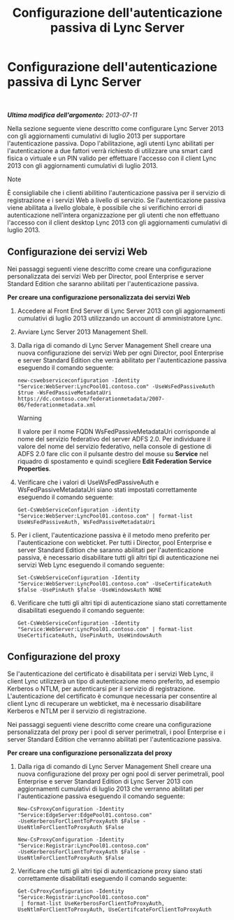 ﻿---
title: Configurazione dell'autenticazione passiva di Lync Server
TOCTitle: Configurazione dell'autenticazione passiva di Lync Server
ms:assetid: 9a904b8d-9fce-4abf-be73-5c8e48cfb53a
ms:mtpsurl: https://technet.microsoft.com/it-it/library/Dn308569(v=OCS.15)
ms:contentKeyID: 56269956
ms.date: 08/24/2015
mtps_version: v=OCS.15
ms.translationtype: HT
---

# Configurazione dell'autenticazione passiva di Lync Server

 

_**Ultima modifica dell'argomento:** 2013-07-11_

Nella sezione seguente viene descritto come configurare Lync Server 2013 con gli aggiornamenti cumulativi di luglio 2013 per supportare l'autenticazione passiva. Dopo l'abilitazione, agli utenti Lync abilitati per l'autenticazione a due fattori verrà richiesto di utilizzare una smart card fisica o virtuale e un PIN valido per effettuare l'accesso con il client Lync 2013 con gli aggiornamenti cumulativi di luglio 2013.


> [!NOTE]
> È consigliabile che i clienti abilitino l'autenticazione passiva per il servizio di registrazione e i servizi Web a livello di servizio. Se l'autenticazione passiva viene abilitata a livello globale, è possibile che si verifichino errori di autenticazione nell'intera organizzazione per gli utenti che non effettuano l'accesso con il client desktop Lync 2013 con gli aggiornamenti cumulativi di luglio 2013.



## Configurazione dei servizi Web

Nei passaggi seguenti viene descritto come creare una configurazione personalizzata dei servizi Web per Director, pool Enterprise e server Standard Edition che saranno abilitati per l'autenticazione passiva.

**Per creare una configurazione personalizzata dei servizi Web**

1.  Accedere al Front End Server di Lync Server 2013 con gli aggiornamenti cumulativi di luglio 2013 utilizzando un account di amministratore Lync.

2.  Avviare Lync Server 2013 Management Shell.

3.  Dalla riga di comando di Lync Server Management Shell creare una nuova configurazione dei servizi Web per ogni Director, pool Enterprise e server Standard Edition che verrà abilitato per l'autenticazione passiva eseguendo il comando seguente:
    
        new-cswebserviceconfiguration -Identity "Service:WebServer:LyncPool01.contoso.com" -UseWsFedPassiveAuth $true -WsFedPassiveMetadataUri https://dc.contoso.com/federationmetadata/2007-06/federationmetadata.xml
    

    > [!WARNING]
    > Il valore per il nome FQDN WsFedPassiveMetadataUri corrisponde al nome del servizio federativo del server ADFS 2.0. Per individuare il valore del nome del servizio federativo, nella console di gestione di ADFS 2.0 fare clic con il pulsante destro del mouse su <STRONG>Service</STRONG> nel riquadro di spostamento e quindi scegliere <STRONG>Edit Federation Service Properties</STRONG>.



4.  Verificare che i valori di UseWsFedPassiveAuth e WsFedPassiveMetadataUri siano stati impostati correttamente eseguendo il comando seguente:
    
        Get-CsWebServiceConfiguration -identity "Service:WebServer:LyncPool01.contoso.com" | format-list UseWsFedPassiveAuth, WsFedPassiveMetadataUri

5.  Per i client, l'autenticazione passiva è il metodo meno preferito per l'autenticazione con webticket. Per tutti i Director, pool Enterprise e server Standard Edition che saranno abilitati per l'autenticazione passiva, è necessario disabilitare tutti gli altri tipi di autenticazione nei servizi Web Lync eseguendo il comando seguente:
    
        Set-CsWebServiceConfiguration -Identity "Service:WebServer:LyncPool01.contoso.com" -UseCertificateAuth $false -UsePinAuth $false -UseWindowsAuth NONE

6.  Verificare che tutti gli altri tipi di autenticazione siano stati correttamente disabilitati eseguendo il comando seguente:
    
        Get-CsWebServiceConfiguration -Identity "Service:WebServer:LyncPool01.contoso.com" | format-list UseCertificateAuth, UsePinAuth, UseWindowsAuth

## Configurazione del proxy

Se l'autenticazione del certificato è disabilitata per i servizi Web Lync, il client Lync utilizzerà un tipo di autenticazione meno preferito, ad esempio Kerberos o NTLM, per autenticarsi per il servizio di registrazione. L'autenticazione del certificato è comunque necessaria per consentire al client Lync di recuperare un webticket, ma è necessario disabilitare Kerberos e NTLM per il servizio di registrazione.

Nei passaggi seguenti viene descritto come creare una configurazione personalizzata del proxy per i pool di server perimetrali, i pool Enterprise e i server Standard Edition che verranno abilitati per l'autenticazione passiva.

**Per creare una configurazione personalizzata del proxy**

1.  Dalla riga di comando di Lync Server Management Shell creare una nuova configurazione del proxy per ogni pool di server perimetrali, pool Enterprise e server Standard Edition di Lync Server 2013 con aggiornamenti cumulativi di luglio 2013 che verranno abilitati per l'autenticazione passiva eseguendo il comando seguente:
    
        New-CsProxyConfiguration -Identity "Service:EdgeServer:EdgePool01.contoso.com" 
        -UseKerberosForClientToProxyAuth $False -UseNtlmForClientToProxyAuth $False
    
        New-CsProxyConfiguration -Identity "Service:Registrar:LyncPool01.contoso.com" 
        -UseKerberosForClientToProxyAuth $False -UseNtlmForClientToProxyAuth $False

2.  Verificare che tutti gli altri tipi di autenticazione proxy siano stati correttamente disabilitati eseguendo il comando seguente:
    
        Get-CsProxyConfiguration -Identity "Service:Registrar:LyncPool01.contoso.com"
         | format-list UseKerberosForClientToProxyAuth, UseNtlmForClientToProxyAuth, UseCertifcateForClientToProxyAuth

